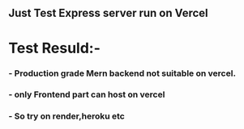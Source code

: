 ##  Just Test Express server run on Vercel
# Test Resuld:-
### - Production grade Mern backend not suitable on vercel.
### - only Frontend part can host on vercel
### - So try on render,heroku etc


